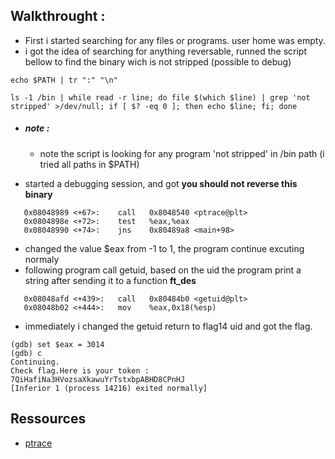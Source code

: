 ## Walkthrought :

- First i started searching for any files or programs. user home was empty.
- i got the idea of searching for anything reversable, runned the script bellow to find the binary wich is not stripped (possible to debug)
```
echo $PATH | tr ":" "\n"
```
```
ls -1 /bin | while read -r line; do file $(which $line) | grep 'not stripped' >/dev/null; if [ $? -eq 0 ]; then echo $line; fi; done
```
+  ##### note :
    - note the script is looking for any program 'not stripped' in /bin path (i tried all paths in $PATH)

- started a debugging session, and got **you should not reverse this binary**
```
   0x08048989 <+67>:	call   0x8048540 <ptrace@plt>
   0x0804898e <+72>:	test   %eax,%eax
   0x08048990 <+74>:	jns    0x80489a8 <main+98>
```
- changed the value $eax from -1 to 1, the program continue excuting normaly 
- following program call getuid, based on the uid the program print a string after sending it to a function **ft_des**
```
   0x08048afd <+439>:	call   0x80484b0 <getuid@plt>
   0x08048b02 <+444>:	mov    %eax,0x18(%esp)
```
- immediately i changed the getuid return to flag14 uid and got the flag.
```
(gdb) set $eax = 3014
(gdb) c
Continuing.
Check flag.Here is your token : 7QiHafiNa3HVozsaXkawuYrTstxbpABHD8CPnHJ
[Inferior 1 (process 14216) exited normally]
```

## Ressources
- [ptrace](https://man7.org/linux/man-pages/man2/ptrace.2.html#RETURN_VALUE)